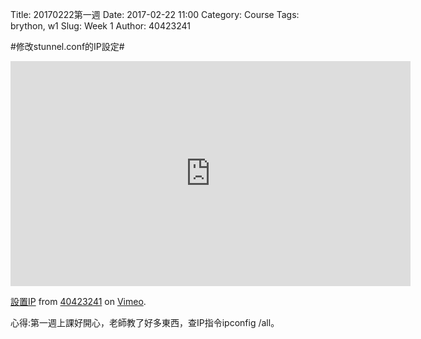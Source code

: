Title: 20170222第一週
Date: 2017-02-22 11:00
Category: Course
Tags: brython, w1
Slug: Week 1
Author: 40423241

#修改stunnel.conf的IP設定#

<iframe src="https://player.vimeo.com/video/206960677" width="640" height="360" frameborder="0" webkitallowfullscreen mozallowfullscreen allowfullscreen></iframe>
<p><a href="https://vimeo.com/206960677">設置IP</a> from <a href="https://vimeo.com/user63213368">40423241</a> on <a href="https://vimeo.com">Vimeo</a>.</p>

心得:第一週上課好開心，老師教了好多東西，查IP指令ipconfig /all。